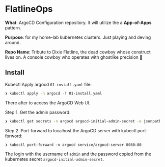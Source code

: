 # FlatlineOps

**What**: ArgoCD Configuration repository. It will utilize the a **App-of-Apps** pattern.

**Purpose**: for my home-lab kubernetes clusters.
Just playing and deving around.

**Repo Name**: Tribute to Dixie Flatline, the dead cowboy whose construct lives on. A console cowboy who operates with ghostlike precision 👻

## Install
Kubectl Apply argocd `01-install.yaml` file:
```sh
❯ kubectl apply -n argocd -f 01-install.yaml
```

There after to access the ArgoCD Web UI.

Step 1. Get the admin password:
```sh
❯ kubectl get secrets -n argocd argocd-initial-admin-secret -o jsonpath="{.data.password}" | base64 -d
```

Step 2. Port-forward to localhost the ArgoCD server with kubectl port-forword:
```
❯ kubectl port-forward -n argocd service/argocd-server 8080:80
```

The login with the username of `admin` and the password copied from the kubernetes secret `argocd-initial-admin-secret`.
